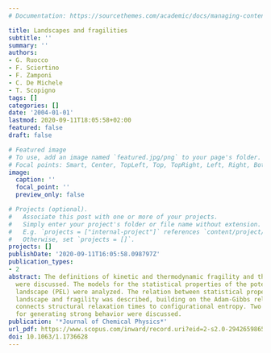 ```yaml
---
# Documentation: https://sourcethemes.com/academic/docs/managing-content/

title: Landscapes and fragilities
subtitle: ''
summary: ''
authors:
- G. Ruocco
- F. Sciortino
- F. Zamponi
- C. De Michele
- T. Scopigno
tags: []
categories: []
date: '2004-01-01'
lastmod: 2020-09-11T18:05:58+02:00
featured: false
draft: false

# Featured image
# To use, add an image named `featured.jpg/png` to your page's folder.
# Focal points: Smart, Center, TopLeft, Top, TopRight, Left, Right, BottomLeft, Bottom, BottomRight.
image:
  caption: ''
  focal_point: ''
  preview_only: false

# Projects (optional).
#   Associate this post with one or more of your projects.
#   Simply enter your project's folder or file name without extension.
#   E.g. `projects = ["internal-project"]` references `content/project/deep-learning/index.md`.
#   Otherwise, set `projects = []`.
projects: []
publishDate: '2020-09-11T16:05:58.098797Z'
publication_types:
- 2
abstract: The definitions of kinetic and thermodynamic fragility and their interrelations
  were discussed. The models for the statistical properties of the potential energy
  landscape (PEL) were analyzed. The relation between statistical properties of the
  landscape and fragility was described, building on the Adam-Gibbs relation, which
  connects structural relaxation times to configurational entropy. Two different possibilities
  for generating strong behavior were discussed.
publication: '*Journal of Chemical Physics*'
url_pdf: https://www.scopus.com/inward/record.uri?eid=2-s2.0-2942659865&doi=10.1063%2f1.1736628&partnerID=40&md5=3fa2eb64eeb8995d1ecc6ce6eda422da
doi: 10.1063/1.1736628
---
```

